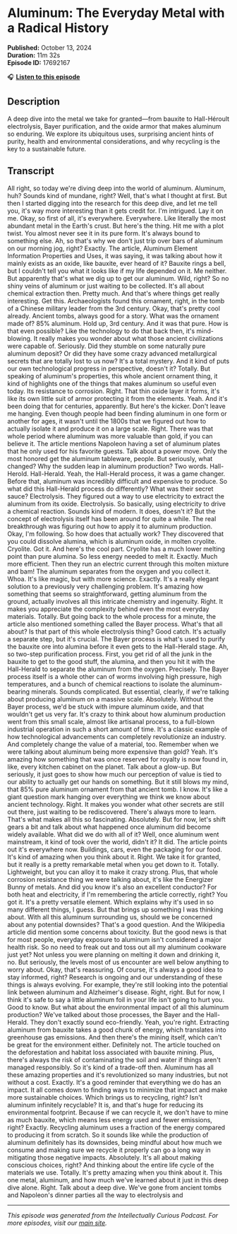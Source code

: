 # Aluminum: The Everyday Metal with a Radical History

**Published:** October 13, 2024  
**Duration:** 11m 32s  
**Episode ID:** 17692167

🎧 **[Listen to this episode](https://intellectuallycurious.buzzsprout.com/2529712/episodes/17692167-aluminum-the-everyday-metal-with-a-radical-history)**

## Description

A deep dive into the metal we take for granted—from bauxite to Hall-Héroult electrolysis, Bayer purification, and the oxide armor that makes aluminum so enduring. We explore its ubiquitous uses, surprising ancient hints of purity, health and environmental considerations, and why recycling is the key to a sustainable future.

## Transcript

All right, so today we're diving deep into the world of aluminum. Aluminum, huh? Sounds kind of mundane, right? Well, that's what I thought at first. But then I started digging into the research for this deep dive, and let me tell you, it's way more interesting than it gets credit for. I'm intrigued. Lay it on me. Okay, so first of all, it's everywhere. Everywhere. Like literally the most abundant metal in the Earth's crust. But here's the thing. Hit me with a plot twist. You almost never see it in its pure form. It's always bound to something else. Ah, so that's why we don't just trip over bars of aluminum on our morning jog, right? Exactly. The article, Aluminum Element Information Properties and Uses, it was saying, it was talking about how it mainly exists as an oxide, like bauxite, ever heard of it? Bauxite rings a bell, but I couldn't tell you what it looks like if my life depended on it. Me neither. But apparently that's what we dig up to get our aluminum. Wild, right? So no shiny veins of aluminum or just waiting to be collected. It's all about chemical extraction then. Pretty much. And that's where things get really interesting. Get this. Archaeologists found this ornament, right, in the tomb of a Chinese military leader from the 3rd century. Okay, that's pretty cool already. Ancient tombs, always good for a story. What was the ornament made of? 85% aluminum. Hold up, 3rd century. And it was that pure. How is that even possible? Like the technology to do that back then, it's mind-blowing. It really makes you wonder about what those ancient civilizations were capable of. Seriously. Did they stumble on some naturally pure aluminum deposit? Or did they have some crazy advanced metallurgical secrets that are totally lost to us now? It's a total mystery. And it kind of puts our own technological progress in perspective, doesn't it? Totally. But speaking of aluminum's properties, this whole ancient ornament thing, it kind of highlights one of the things that makes aluminum so useful even today. Its resistance to corrosion. Right. That thin oxide layer it forms, it's like its own little suit of armor protecting it from the elements. Yeah. And it's been doing that for centuries, apparently. But here's the kicker. Don't leave me hanging. Even though people had been finding aluminum in one form or another for ages, it wasn't until the 1800s that we figured out how to actually isolate it and produce it on a large scale. Right. There was that whole period where aluminum was more valuable than gold, if you can believe it. The article mentions Napoleon having a set of aluminum plates that he only used for his favorite guests. Talk about a power move. Only the most honored get the aluminum tableware, people. But seriously, what changed? Why the sudden leap in aluminum production? Two words. Hall-Herold. Hall-Herald. Yeah, the Hall-Herald process, it was a game changer. Before that, aluminum was incredibly difficult and expensive to produce. So what did this Hall-Herald process do differently? What was their secret sauce? Electrolysis. They figured out a way to use electricity to extract the aluminum from its oxide. Electrolysis. So basically, using electricity to drive a chemical reaction. Sounds kind of modern. It does, doesn't it? But the concept of electrolysis itself has been around for quite a while. The real breakthrough was figuring out how to apply it to aluminum production. Okay, I'm following. So how does that actually work? They discovered that you could dissolve alumina, which is aluminum oxide, in molten cryolite. Cryolite. Got it. And here's the cool part. Cryolite has a much lower melting point than pure alumina. So less energy needed to melt it. Exactly. Much more efficient. Then they run an electric current through this molten mixture and bam! The aluminum separates from the oxygen and you collect it. Whoa. It's like magic, but with more science. Exactly. It's a really elegant solution to a previously very challenging problem. It's amazing how something that seems so straightforward, getting aluminum from the ground, actually involves all this intricate chemistry and ingenuity. Right. It makes you appreciate the complexity behind even the most everyday materials. Totally. But going back to the whole process for a minute, the article also mentioned something called the Bayer process. What's that all about? Is that part of this whole electrolysis thing? Good catch. It's actually a separate step, but it's crucial. The Bayer process is what's used to purify the bauxite ore into alumina before it even gets to the Hall-Herald stage. Ah, so two-step purification process. First, you get rid of all the junk in the bauxite to get to the good stuff, the alumina, and then you hit it with the Hall-Herald to separate the aluminum from the oxygen. Precisely. The Bayer process itself is a whole other can of worms involving high pressure, high temperatures, and a bunch of chemical reactions to isolate the aluminum-bearing minerals. Sounds complicated. But essential, clearly, if we're talking about producing aluminum on a massive scale. Absolutely. Without the Bayer process, we'd be stuck with impure aluminum oxide, and that wouldn't get us very far. It's crazy to think about how aluminum production went from this small scale, almost like artisanal process, to a full-blown industrial operation in such a short amount of time. It's a classic example of how technological advancements can completely revolutionize an industry. And completely change the value of a material, too. Remember when we were talking about aluminum being more expensive than gold? Yeah. It's amazing how something that was once reserved for royalty is now found in, like, every kitchen cabinet on the planet. Talk about a glow-up. But seriously, it just goes to show how much our perception of value is tied to our ability to actually get our hands on something. But it still blows my mind, that 85% pure aluminum ornament from that ancient tomb. I know. It's like a giant question mark hanging over everything we think we know about ancient technology. Right. It makes you wonder what other secrets are still out there, just waiting to be rediscovered. There's always more to learn. That's what makes all this so fascinating. Absolutely. But for now, let's shift gears a bit and talk about what happened once aluminum did become widely available. What did we do with all of it? Well, once aluminum went mainstream, it kind of took over the world, didn't it? It did. The article points out it's everywhere now. Buildings, cars, even the packaging for our food. It's kind of amazing when you think about it. Right. We take it for granted, but it really is a pretty remarkable metal when you get down to it. Totally. Lightweight, but you can alloy it to make it crazy strong. Plus, that whole corrosion resistance thing we were talking about, it's like the Energizer Bunny of metals. And did you know it's also an excellent conductor? For both heat and electricity, if I'm remembering the article correctly, right? You got it. It's a pretty versatile element. Which explains why it's used in so many different things, I guess. But that brings up something I was thinking about. With all this aluminum surrounding us, should we be concerned about any potential downsides? That's a good question. And the Wikipedia article did mention some concerns about toxicity. But the good news is that for most people, everyday exposure to aluminum isn't considered a major health risk. So no need to freak out and toss out all my aluminum cookware just yet? Not unless you were planning on melting it down and drinking it, no. But seriously, the levels most of us encounter are well below anything to worry about. Okay, that's reassuring. Of course, it's always a good idea to stay informed, right? Research is ongoing and our understanding of these things is always evolving. For example, they're still looking into the potential link between aluminum and Alzheimer's disease. Right, right. But for now, I think it's safe to say a little aluminum foil in your life isn't going to hurt you. Good to know. But what about the environmental impact of all this aluminum production? We've talked about those processes, the Bayer and the Hall-Herald. They don't exactly sound eco-friendly. Yeah, you're right. Extracting aluminum from bauxite takes a good chunk of energy, which translates into greenhouse gas emissions. And then there's the mining itself, which can't be great for the environment either. Definitely not. The article touched on the deforestation and habitat loss associated with bauxite mining. Plus, there's always the risk of contaminating the soil and water if things aren't managed responsibly. So it's kind of a trade-off then. Aluminum has all these amazing properties and it's revolutionized so many industries, but not without a cost. Exactly. It's a good reminder that everything we do has an impact. It all comes down to finding ways to minimize that impact and make more sustainable choices. Which brings us to recycling, right? Isn't aluminum infinitely recyclable? It is, and that's huge for reducing its environmental footprint. Because if we can recycle it, we don't have to mine as much bauxite, which means less energy used and fewer emissions, right? Exactly. Recycling aluminum uses a fraction of the energy compared to producing it from scratch. So it sounds like while the production of aluminum definitely has its downsides, being mindful about how much we consume and making sure we recycle it properly can go a long way in mitigating those negative impacts. Absolutely. It's all about making conscious choices, right? And thinking about the entire life cycle of the materials we use. Totally. It's pretty amazing when you think about it. This one metal, aluminum, and how much we've learned about it just in this deep dive alone. Right. Talk about a deep dive. We've gone from ancient tombs and Napoleon's dinner parties all the way to electrolysis and

---
*This episode was generated from the Intellectually Curious Podcast. For more episodes, visit our [main site](https://intellectuallycurious.buzzsprout.com).*

